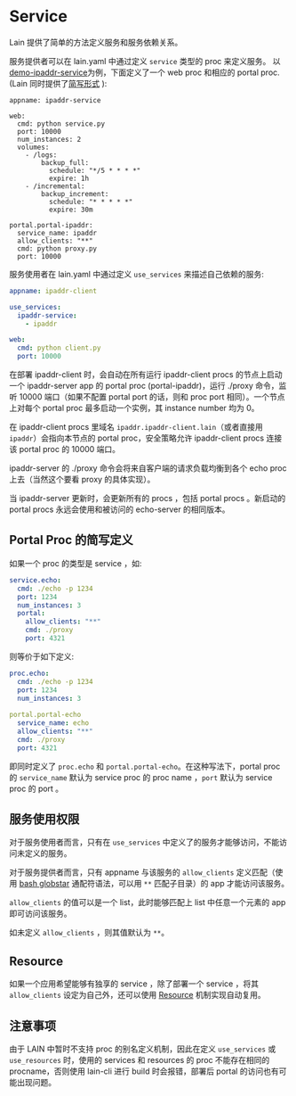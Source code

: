 # Service

Lain 提供了简单的方法定义服务和服务依赖关系。

服务提供者可以在 lain.yaml 中通过定义 `service` 类型的 proc 来定义服务。
以 [demo-ipaddr-service](https://github.com/laincloud/demo-ipaddr-service.git)为例，下面定义了一个 web proc 和相应的 portal proc. (Lain 同时提供了[简写形式](#simplified-form) ):

```
appname: ipaddr-service

web:
  cmd: python service.py
  port: 10000
  num_instances: 2
  volumes:
    - /logs:
        backup_full:
          schedule: "*/5 * * * *"
          expire: 1h
    - /incremental:
        backup_increment:
          schedule: "* * * * *"
          expire: 30m

portal.portal-ipaddr:
  service_name: ipaddr
  allow_clients: "**"
  cmd: python proxy.py
  port: 10000
```

服务使用者在 lain.yaml 中通过定义 `use_services` 来描述自己依赖的服务:

```yaml
appname: ipaddr-client

use_services:
  ipaddr-service:
    - ipaddr

web:
  cmd: python client.py
  port: 10000
```

在部署 ipaddr-client 时，会自动在所有运行 ipaddr-client procs 的节点上启动一个 ipaddr-server app 的 portal proc (portal-ipaddr)，运行 ./proxy 命令，监听 10000 端口（如果不配置 portal port 的话，则和 proc port 相同）。一个节点上对每个 portal proc 最多启动一个实例，其 instance number 均为 0。

在 ipaddr-client procs 里域名 `ipaddr.ipaddr-client.lain`（或者直接用 `ipaddr`）会指向本节点的 portal proc，安全策略允许 ipaddr-client procs 连接该 portal proc 的 10000 端口。

ipaddr-server 的 ./proxy 命令会将来自客户端的请求负载均衡到各个 echo proc 上去（当然这个要看 proxy 的具体实现）。

当 ipaddr-server 更新时，会更新所有的 procs ，包括 portal procs 。新启动的 portal procs 永远会使用和被访问的 echo-server 的相同版本。


## <a id="simplified-form"></a>Portal Proc 的简写定义

如果一个 proc 的类型是 service ，如:

```yaml
service.echo:
  cmd: ./echo -p 1234
  port: 1234
  num_instances: 3
  portal:
    allow_clients: "**"
    cmd: ./proxy
    port: 4321
```

则等价于如下定义:

```yaml
proc.echo:
  cmd: ./echo -p 1234
  port: 1234
  num_instances: 3
  
portal.portal-echo
  service_name: echo
  allow_clients: "**"
  cmd: ./proxy
  port: 4321
```

即同时定义了 `proc.echo` 和 `portal.portal-echo`。在这种写法下，portal proc 的 `service_name` 默认为 service proc 的 proc name ，`port` 默认为 service proc 的 port 。


## 服务使用权限

对于服务使用者而言，只有在 `use_services` 中定义了的服务才能够访问，不能访问未定义的服务。

对于服务提供者而言，只有 appname 与该服务的 `allow_clients` 定义匹配（使用 [bash globstar](https://www.gnu.org/software/bash/manual/bash.html#The-Shopt-Builtin) 通配符语法，可以用 `**` 匹配子目录）的 app 才能访问该服务。

`allow_clients` 的值可以是一个 list，此时能够匹配上 list 中任意一个元素的 app 即可访问该服务。

如未定义 `allow_clients` ，则其值默认为 `**`。


## Resource

如果一个应用希望能够有独享的 service ，除了部署一个 service ，将其 `allow_clients` 设定为自己外，还可以使用 [Resource](resource.md) 机制实现自动复用。


## 注意事项

由于 LAIN 中暂时不支持 proc 的别名定义机制，因此在定义 `use_services` 或 `use_resources` 时，使用的 services 和 resources 的 proc 不能存在相同的 procname，否则使用 lain-cli 进行 build 时会报错，部署后 portal 的访问也有可能出现问题。
